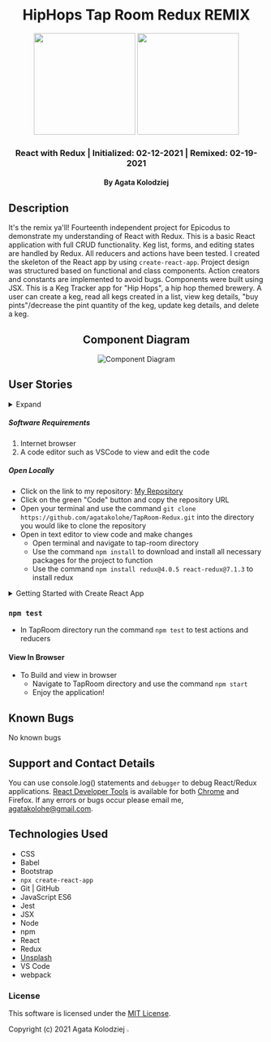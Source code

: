 <div align="center">

# HipHops Tap Room Redux REMIX

</div>

<div align="center">
<img src="https://github.com/agatakolohe.png" width="200px" height="auto" >
<img src="https://ih1.redbubble.net/image.2080344532.5562/st,small,507x507-pad,600x600,f8f8f8.jpg" width="200px" height="auto">
</div>
<h3 align="center">React with Redux | Initialized: 02-12-2021 | Remixed: 02-19-2021</h3>
<h4 align="center"> By Agata Kolodziej</h4>

## Description

It's the remix ya'll! Fourteenth independent project for Epicodus to demonstrate my understanding of React with Redux. This is a basic React application with full CRUD functionality. Keg list, forms, and editing states are handled by Redux. All reducers and actions have been tested. I created the skeleton of the React app by using `create-react-app`. Project design was structured based on functional and class components. Action creators and constants are implemented to avoid bugs. Components were built using JSX. This is a Keg Tracker app for "Hip Hops", a hip hop themed brewery. A user can create a keg, read all kegs created in a list, view keg details, "buy pints"/decrease the pint quantity of the keg, update keg details, and delete a keg.

<div align="center">

## Component Diagram

![Component Diagram](./READMEAssets/componentTree.png)

</div>

## User Stories

<details>
  <summary>Expand</summary>

- As a user, I want to see a list/menu of all available kegs. For each keg, I want to see its name, brand, price and alcoholContent (or perhaps something like flavor for a kombucha store).
- As a user, I want to submit a form to add a new keg to a list.
- As a user, I want to be able to click on a keg to see its detail page.
- As a user, I want to see how many pints are left in a keg. Hint: A full keg has roughly 124 pints.
- As a user, I want to be able to click a button next to a keg whenever I sell a pint of it. This should decrease the number of pints left by 1. Pints should not be able to go below 0.

</details>

##### Software Requirements

1. Internet browser
2. A code editor such as VSCode to view and edit the code

##### Open Locally

- Click on the link to my repository: [My Repository](https://github.com/agatakolohe/TapRoom-Redux.git)
- Click on the green "Code" button and copy the repository URL
- Open your terminal and use the command `git clone https://github.com/agatakolohe/TapRoom-Redux.git` into the directory you would like to clone the repository
- Open in text editor to view code and make changes
  - Open terminal and navigate to tap-room directory
  - Use the command `npm install` to download and install all necessary packages for the project to function
  - Use the command `npm install redux@4.0.5 react-redux@7.1.3` to install redux

<details>
<summary>Getting Started with Create React App</summary>

This project was bootstrapped with [Create React App](https://github.com/facebook/create-react-app).

## Available Scripts

In the project directory, you can run:

### `npm start`

Runs the app in the development mode.\
Open [http://localhost:3000](http://localhost:3000) to view it in the browser.

The page will reload if you make edits.\
You will also see any lint errors in the console.

### `npm test`

Launches the test runner in the interactive watch mode.\
See the section about [running tests](https://facebook.github.io/create-react-app/docs/running-tests) for more information.

### `npm run build`

Builds the app for production to the `build` folder.\
It correctly bundles React in production mode and optimizes the build for the best performance.

The build is minified and the filenames include the hashes.\
Your app is ready to be deployed!

See the section about [deployment](https://facebook.github.io/create-react-app/docs/deployment) for more information.

### `npm run eject`

**Note: this is a one-way operation. Once you `eject`, you can’t go back!**

If you aren’t satisfied with the build tool and configuration choices, you can `eject` at any time. This command will remove the single build dependency from your project.

Instead, it will copy all the configuration files and the transitive dependencies (webpack, Babel, ESLint, etc) right into your project so you have full control over them. All of the commands except `eject` will still work, but they will point to the copied scripts so you can tweak them. At this point you’re on your own.

You don’t have to ever use `eject`. The curated feature set is suitable for small and middle deployments, and you shouldn’t feel obligated to use this feature. However we understand that this tool wouldn’t be useful if you couldn’t customize it when you are ready for it.

## Learn More

You can learn more in the [Create React App documentation](https://facebook.github.io/create-react-app/docs/getting-started).

To learn React, check out the [React documentation](https://reactjs.org/).

### Code Splitting

This section has moved here: [https://facebook.github.io/create-react-app/docs/code-splitting](https://facebook.github.io/create-react-app/docs/code-splitting)

### Analyzing the Bundle Size

This section has moved here: [https://facebook.github.io/create-react-app/docs/analyzing-the-bundle-size](https://facebook.github.io/create-react-app/docs/analyzing-the-bundle-size)

### Making a Progressive Web App

This section has moved here: [https://facebook.github.io/create-react-app/docs/making-a-progressive-web-app](https://facebook.github.io/create-react-app/docs/making-a-progressive-web-app)

### Advanced Configuration

This section has moved here: [https://facebook.github.io/create-react-app/docs/advanced-configuration](https://facebook.github.io/create-react-app/docs/advanced-configuration)

### Deployment

This section has moved here: [https://facebook.github.io/create-react-app/docs/deployment](https://facebook.github.io/create-react-app/docs/deployment)

### `npm run build` fails to minify

This section has moved here: [https://facebook.github.io/create-react-app/docs/troubleshooting#npm-run-build-fails-to-minify](https://facebook.github.io/create-react-app/docs/troubleshooting#npm-run-build-fails-to-minify)

</details>

### `npm test`

- In TapRoom directory run the command `npm test` to test actions and reducers

#### View In Browser

- To Build and view in browser
  - Navigate to TapRoom directory and use the command `npm start`
  - Enjoy the application!

## Known Bugs

No known bugs

## Support and Contact Details

You can use console.log() statements and `debugger` to debug React/Redux applications. [React Developer Tools](https://react-devtools-tutorial.now.sh/) is available for both [Chrome](https://chrome.google.com/webstore/detail/react-developer-tools/fmkadmapgofadopljbjfkapdkoienihi?hl=en) and Firefox. If any errors or bugs occur please email me, <agatakolohe@gmail.com>.

## Technologies Used

- CSS
- Babel
- Bootstrap
- `npx create-react-app`
- Git | GitHub
- JavaScript ES6
- Jest
- JSX
- Node
- npm
- React
- Redux
- [Unsplash](https://unsplash.com/)
- VS Code
- webpack

### License

This software is licensed under the [MIT License](https://choosealicense.com/licenses/mit/).

Copyright (c) 2021 Agata Kolodziej <img src="https://encrypted-tbn0.gstatic.com/images?q=tbn:ANd9GcR8Q_3EVY7j95tTyemJwWxMR7jwvUK7gPe0_w&usqp=CAU" width="2%" height="auto">
